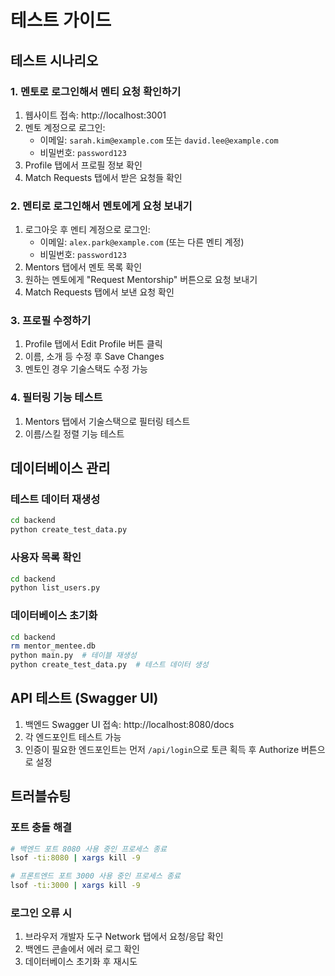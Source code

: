 # 테스트 가이드

## 테스트 시나리오

### 1. 멘토로 로그인해서 멘티 요청 확인하기
1. 웹사이트 접속: http://localhost:3001
2. 멘토 계정으로 로그인:
   - 이메일: `sarah.kim@example.com` 또는 `david.lee@example.com`
   - 비밀번호: `password123`
3. Profile 탭에서 프로필 정보 확인
4. Match Requests 탭에서 받은 요청들 확인

### 2. 멘티로 로그인해서 멘토에게 요청 보내기
1. 로그아웃 후 멘티 계정으로 로그인:
   - 이메일: `alex.park@example.com` (또는 다른 멘티 계정)
   - 비밀번호: `password123`
2. Mentors 탭에서 멘토 목록 확인
3. 원하는 멘토에게 "Request Mentorship" 버튼으로 요청 보내기
4. Match Requests 탭에서 보낸 요청 확인

### 3. 프로필 수정하기
1. Profile 탭에서 Edit Profile 버튼 클릭
2. 이름, 소개 등 수정 후 Save Changes
3. 멘토인 경우 기술스택도 수정 가능

### 4. 필터링 기능 테스트
1. Mentors 탭에서 기술스택으로 필터링 테스트
2. 이름/스킬 정렬 기능 테스트

## 데이터베이스 관리

### 테스트 데이터 재생성
```bash
cd backend
python create_test_data.py
```

### 사용자 목록 확인
```bash
cd backend  
python list_users.py
```

### 데이터베이스 초기화
```bash
cd backend
rm mentor_mentee.db
python main.py  # 테이블 재생성
python create_test_data.py  # 테스트 데이터 생성
```

## API 테스트 (Swagger UI)
1. 백엔드 Swagger UI 접속: http://localhost:8080/docs
2. 각 엔드포인트 테스트 가능
3. 인증이 필요한 엔드포인트는 먼저 `/api/login`으로 토큰 획득 후 Authorize 버튼으로 설정

## 트러블슈팅

### 포트 충돌 해결
```bash
# 백엔드 포트 8080 사용 중인 프로세스 종료
lsof -ti:8080 | xargs kill -9

# 프론트엔드 포트 3000 사용 중인 프로세스 종료  
lsof -ti:3000 | xargs kill -9
```

### 로그인 오류 시
1. 브라우저 개발자 도구 Network 탭에서 요청/응답 확인
2. 백엔드 콘솔에서 에러 로그 확인
3. 데이터베이스 초기화 후 재시도
